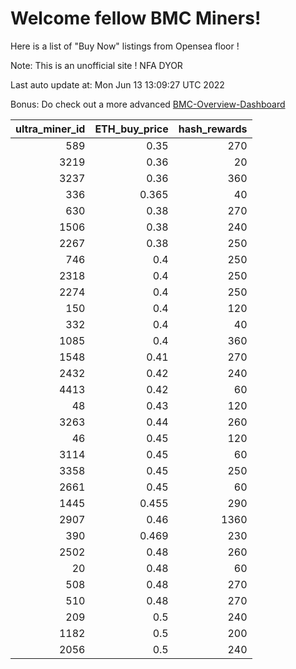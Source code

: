 # Welcome fellow BMC Miners!
Here is a list of "Buy Now" listings from Opensea floor !

Note: This is an unofficial site ! NFA DYOR

Last auto update at: Mon Jun 13 13:09:27 UTC 2022

Bonus: Do check out a more advanced [BMC-Overview-Dashboard](https://dune.com/defifunk/BMC-Overview-Dashboard)


|   ultra_miner_id |   ETH_buy_price |   hash_rewards |
|-----------------:|----------------:|---------------:|
|              589 |           0.35  |            270 |
|             3219 |           0.36  |             20 |
|             3237 |           0.36  |            360 |
|              336 |           0.365 |             40 |
|              630 |           0.38  |            270 |
|             1506 |           0.38  |            240 |
|             2267 |           0.38  |            250 |
|              746 |           0.4   |            250 |
|             2318 |           0.4   |            250 |
|             2274 |           0.4   |            250 |
|              150 |           0.4   |            120 |
|              332 |           0.4   |             40 |
|             1085 |           0.4   |            360 |
|             1548 |           0.41  |            270 |
|             2432 |           0.42  |            240 |
|             4413 |           0.42  |             60 |
|               48 |           0.43  |            120 |
|             3263 |           0.44  |            260 |
|               46 |           0.45  |            120 |
|             3114 |           0.45  |             60 |
|             3358 |           0.45  |            250 |
|             2661 |           0.45  |             60 |
|             1445 |           0.455 |            290 |
|             2907 |           0.46  |           1360 |
|              390 |           0.469 |            230 |
|             2502 |           0.48  |            260 |
|               20 |           0.48  |             60 |
|              508 |           0.48  |            270 |
|              510 |           0.48  |            270 |
|              209 |           0.5   |            240 |
|             1182 |           0.5   |            200 |
|             2056 |           0.5   |            240 |